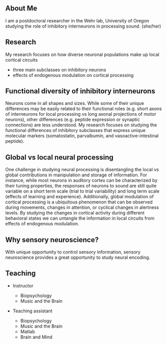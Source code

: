 ## About Me
I am a postdoctoral researcher in the Wehr lab, University of Oregon studying the role of inhibitory interneurons in processing sound.
(she/her)

## Research
My research focuses on how diverse neuronal populations make up local cortical circuits
* three main subclasses on inhibitory neurons
* effects of endogenous modulation on cortical processing


## Functional diversity of inhibitory interneurons
Neurons come in all shapes and sizes. While some of their unique differences may be easily related to their functional roles (e.g. short axons of interneurons for local processing vs long axonal projections of motor neurons), other differences (e.g. peptide expression or synaptic connections) are less understood. My research focuses on studying the functional differences of inhibitory subclasses that express unique molecular markers (somatostatin, parvalbumin, and vasoactive-intestinal peptide). 

## Global vs local neural processing
One challenge in studying neural processing is disentangling the local vs global contributions in manipulation and storage of information. For instance, while most neurons in auditory cortex can be characterized by their tuning properties, the responses of neurons to sound are still quite variable on a short term scale (trial to trial variability) and long term scale (effects of learning and experience). Additionally, global modulation of cortical processing is a ubiquitous phenomenon that can be observed during movements, changes in attention, or cyclical changes in alertness levels. By studying the changes in cortical activity during different behavioral states we can untangle the information in local circuits from effects of endogenous modulation.

## Why sensory neuroscience?
With unique opportunity to control sensory information, sensory neuroscience provides a great opportunity to study neural encoding. 

## Teaching
* Instructor 
  * Biopsychology
  * Music and the Brain

* Teaching assistant
  * Biopsychology
  * Music and the Brain
  * Matlab
  * Brain and Mind

